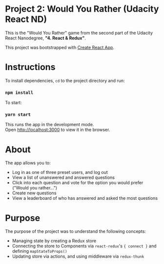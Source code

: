 # Project 2: Would You Rather (Udacity React ND)
This is the "Would You Rather" game from the second part of the Udacity React Nanodegree, **"4. React & Redux"**.

This project was bootstrapped with [Create React App](https://github.com/facebook/create-react-app).

# Instructions

To install dependencies, `cd` to the project directory and run:

### `npm install`

To start:

### `yarn start`

This runs the app in the development mode.<br />
Open [http://localhost:3000](http://localhost:3000) to view it in the browser.

# About

The app allows you to:

* Log in as one of three preset users, and log out
* View a list of unanswered and answered questions
* Click into each question and vote for the option you would prefer ("Would you rather...")
* Create new questions
* View a leaderboard of who has answered and asked the most questions

# Purpose

The purpose of the project was to understand the following concepts:

* Managing state by creating a Redux store
* Connecting the store to Components via `react-redux`'s `{ connect }` and defining `mapStateToProps()`
* Updating store via actions, and using middleware via `redux-thunk`
